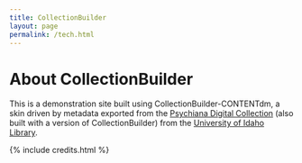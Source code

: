 ```yaml
---
title: CollectionBuilder
layout: page
permalink: /tech.html
---
```


# About CollectionBuilder

This is a demonstration site built using CollectionBuilder-CONTENTdm, a skin driven by metadata exported from the [Psychiana Digital Collection](https://www.lib.uidaho.edu/digital/psychiana/) (also built with a version of CollectionBuilder) from the [University of Idaho Library](https://www.lib.uidaho.edu/).

{% include credits.html %}
